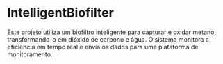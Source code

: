 # IntelligentBiofilter
Este projeto utiliza um biofiltro inteligente para capturar e oxidar metano, transformando-o em dióxido de carbono e água. O sistema monitora a eficiência em tempo real e envia os dados para uma plataforma de monitoramento.
